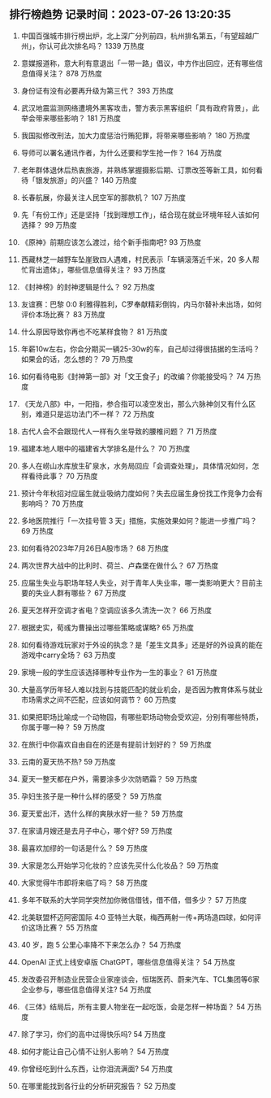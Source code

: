 
## 排行榜趋势 记录时间：2023-07-26 13:20:35
  
  1. 中国百强城市排行榜出炉，北上深广分列前四，杭州排名第五，「有望超越广州」，你认可此次排名吗？ 1339 万热度
    
  2. 意媒报道称，意大利有意退出「一带一路」倡议，中方作出回应，还有哪些信息值得关注？ 878 万热度
    
  3. 身份证有没有必要再升级为第三代？ 393 万热度
    
  4. 武汉地震监测网络遭境外黑客攻击，警方表示黑客组织「具有政府背景」，此举会带来哪些影响？ 181 万热度
    
  5. 我国拟修改刑法，加大力度惩治行贿犯罪，将带来哪些影响？ 180 万热度
    
  6. 导师可以署名通讯作者，为什么还要和学生抢一作？ 164 万热度
    
  7. 老年群体退休后热衷旅游，并熟练掌握摄影后期、订票改签等新工具，如何看待「银发旅游」的兴盛？ 140 万热度
    
  8. 长春航展，你最关注人民空军的那款机？ 107 万热度
    
  9. 先「有份工作」还是坚持「找到理想工作」，结合现在就业环境年轻人该如何选择？ 99 万热度
    
  10. 《原神》前期应该怎么渡过，给个新手指南吧? 93 万热度
    
  11. 西藏林芝一越野车坠崖致四人遇难，村民表示「车辆滚落近千米，20 多人帮忙背出遗体」，哪些信息值得关注？ 93 万热度
    
  12. 《封神榜》的封神逻辑是什么？ 92 万热度
    
  13. 友谊赛：巴黎 0:0 利雅得胜利，C罗奉献精彩倒钩，内马尔替补未出场，如何评价本场比赛？ 83 万热度
    
  14. 什么原因导致你再也不吃某样食物？ 81 万热度
    
  15. 年薪10w左右，你会分期买一辆25-30w的车，自己却过得很拮据的生活吗？如果会的话，怎么想的？ 79 万热度
    
  16. 如何看待电影《封神第一部》对「文王食子」的改编？你能接受吗？ 74 万热度
    
  17. 《天龙八部》中，一阳指，参合指可以凌空发出，那么六脉神剑又有什么区别，难道只是运功法门不一样？ 72 万热度
    
  18. 古代人会不会跟现代人一样有久坐导致的腰椎问题？ 71 万热度
    
  19. 福建本地人眼中的福建省大学排名是什么？ 70 万热度
    
  20. 多人在崂山水库放生矿泉水，水务局回应「会调查处理」，具体情况如何，怎样看待此事？ 70 万热度
    
  21. 预计今年秋招对应届生就业吸纳力度如何？失去应届生身份找工作竞争力会有影响吗？ 70 万热度
    
  22. 多地医院推行「一次挂号管 3 天」措施，实施效果如何？能进一步推广吗？ 69 万热度
    
  23. 如何看待2023年7月26日A股市场？ 68 万热度
    
  24. 两次世界大战中的比利时、荷兰、卢森堡在做什么？ 67 万热度
    
  25. 应届生失业与职场年轻人失业，对于青年人失业率，哪一类影响更大？目前主要的失业人群有哪些？ 67 万热度
    
  26. 夏天怎样开空调才省电？空调应该多久清洗一次？ 66 万热度
    
  27. 根据史实，荀彧为曹操出过哪些策略或谋略? 65 万热度
    
  28. 如何看待游戏玩家对于外设的执念？是「差生文具多」还是好的外设真的能在游戏中carry全场？ 63 万热度
    
  29. 家境一般的学生应该选择哪种专业作为一生的事业？ 61 万热度
    
  30. 大量高学历年轻人难以找到与技能匹配的就业机会，是否因为教育体系与就业市场需求之间不匹配，应该如何调节？ 60 万热度
    
  31. 如果把职场比喻成一个动物园，有哪些职场动物会受欢迎，分别有哪些特质，你属于哪一种？ 59 万热度
    
  32. 在旅行中你喜欢自由自在的还是有提前计划好的？ 59 万热度
    
  33. 云南的夏天热不热? 59 万热度
    
  34. 夏天一整天都在户外，需要涂多少次防晒霜？ 59 万热度
    
  35. 孕妇生孩子是一种什么样的感受？ 59 万热度
    
  36. 夏天爱出汗，选什么样的爽肤水好一些？ 59 万热度
    
  37. 在家请月嫂还是去月子中心，哪个好? 59 万热度
    
  38. 最喜欢加缪的一句话是什么？ 59 万热度
    
  39. 大家是怎么开始学习化妆的？应该先买什么化妆品？ 59 万热度
    
  40. 大家觉得牛市即将来临了吗？ 58 万热度
    
  41. 多年不联系的大学同学突然加你微信借钱，借不借，借多少？ 57 万热度
    
  42. 北美联盟杯迈阿密国际 4:0 亚特兰大联，梅西两射一传+两场造四球，如何评价这场比赛？ 55 万热度
    
  43. 40 岁，跑 5 公里心率降不下来怎么办？ 54 万热度
    
  44. OpenAI 正式上线安卓版 ChatGPT，哪些信息值得关注？ 54 万热度
    
  45. 发改委召开制造业民营企业家座谈会，恒瑞医药、蔚来汽车、TCL集团等6家企业参与，哪些信息值得关注? 54 万热度
    
  46. 《三体》结局后，所有主要人物坐在一起吃饭，会是怎样一种场面？ 54 万热度
    
  47. 除了学习，你们的高中过得快乐吗? 54 万热度
    
  48. 如何才能让自己心情不让别人影响？ 54 万热度
    
  49. 你曾经吃到什么东西，让你泪流满面? 54 万热度
    
  50. 在哪里能找到各行业的分析研究报告？ 52 万热度
    